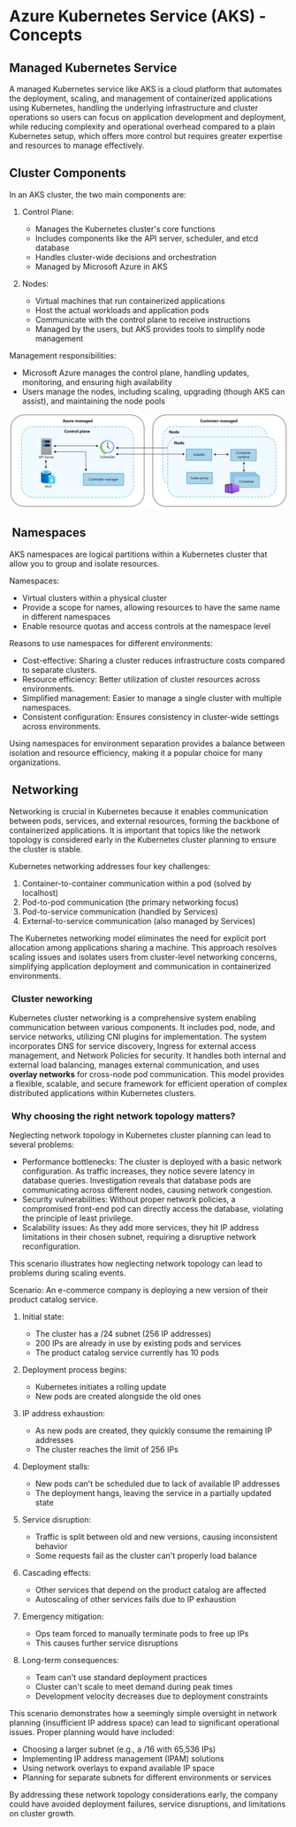 # Azure Kubernetes Service (AKS) - Concepts

## Managed Kubernetes Service

A managed Kubernetes service like AKS is a cloud platform that automates the deployment, scaling, and management of containerized applications using Kubernetes, handling the underlying infrastructure and cluster operations so users can focus on application development and deployment, while reducing complexity and operational overhead compared to a plain Kubernetes setup, which offers more control but requires greater expertise and resources to manage effectively.

## Cluster Components

In an AKS cluster, the two main components are:

1. Control Plane:

   - Manages the Kubernetes cluster's core functions
   - Includes components like the API server, scheduler, and etcd database
   - Handles cluster-wide decisions and orchestration
   - Managed by Microsoft Azure in AKS

2. Nodes:

   - Virtual machines that run containerized applications
   - Host the actual workloads and application pods
   - Communicate with the control plane to receive instructions
   - Managed by the users, but AKS provides tools to simplify node management

Management responsibilities:

- Microsoft Azure manages the control plane, handling updates, monitoring, and ensuring high availability
- Users manage the nodes, including scaling, upgrading (though AKS can assist), and maintaining the node pools

![control-plane-and-nodes](../assets/control-plane-and-nodes.png)

##  Namespaces

AKS namespaces are logical partitions within a Kubernetes cluster that allow you to group and isolate resources.

Namespaces:

- Virtual clusters within a physical cluster
- Provide a scope for names, allowing resources to have the same name in different namespaces
- Enable resource quotas and access controls at the namespace level

Reasons to use namespaces for different environments:

- Cost-effective: Sharing a cluster reduces infrastructure costs compared to separate clusters.
- Resource efficiency: Better utilization of cluster resources across environments.
- Simplified management: Easier to manage a single cluster with multiple namespaces.
- Consistent configuration: Ensures consistency in cluster-wide settings across environments.

Using namespaces for environment separation provides a balance between isolation and resource efficiency, making it a popular choice for many organizations.

##  Networking

Networking is crucial in Kubernetes because it enables communication between pods, services, and external resources, forming the backbone of containerized applications. It is important that topics like the network topology is considered early in the Kubernetes cluster planning to ensure the cluster is stable.

Kubernetes networking addresses four key challenges:

1. Container-to-container communication within a pod (solved by localhost)
2. Pod-to-pod communication (the primary networking focus)
3. Pod-to-service communication (handled by Services)
4. External-to-service communication (also managed by Services)

The Kubernetes networking model eliminates the need for explicit port allocation among applications sharing a machine. This approach resolves scaling issues and isolates users from cluster-level networking concerns, simplifying application deployment and communication in containerized environments.

###  Cluster neworking

Kubernetes cluster networking is a comprehensive system enabling communication between various components. It includes pod, node, and service networks, utilizing CNI plugins for implementation. The system incorporates DNS for service discovery, Ingress for external access management, and Network Policies for security. It handles both internal and external load balancing, manages external communication, and uses **overlay networks** for cross-node pod communication. This model provides a flexible, scalable, and secure framework for efficient operation of complex distributed applications within Kubernetes clusters.

###  Why choosing the right network topology matters?

Neglecting network topology in Kubernetes cluster planning can lead to several problems:

- Performance bottlenecks: The cluster is deployed with a basic network configuration. As traffic increases, they notice severe latency in database queries. Investigation reveals that database pods are communicating across different nodes, causing network congestion.
- Security vulnerabilities: Without proper network policies, a compromised front-end pod can directly access the database, violating the principle of least privilege.
- Scalability issues: As they add more services, they hit IP address limitations in their chosen subnet, requiring a disruptive network reconfiguration.

This scenario illustrates how neglecting network topology can lead to problems during scaling events.

Scenario: An e-commerce company is deploying a new version of their product catalog service.

1. Initial state:

   - The cluster has a /24 subnet (256 IP addresses)
   - 200 IPs are already in use by existing pods and services
   - The product catalog service currently has 10 pods

2. Deployment process begins:

   - Kubernetes initiates a rolling update
   - New pods are created alongside the old ones

3. IP address exhaustion:

   - As new pods are created, they quickly consume the remaining IP addresses
   - The cluster reaches the limit of 256 IPs

4. Deployment stalls:

   - New pods can't be scheduled due to lack of available IP addresses
   - The deployment hangs, leaving the service in a partially updated state

5. Service disruption:

   - Traffic is split between old and new versions, causing inconsistent behavior
   - Some requests fail as the cluster can't properly load balance

6. Cascading effects:

   - Other services that depend on the product catalog are affected
   - Autoscaling of other services fails due to IP exhaustion

7. Emergency mitigation:

   - Ops team forced to manually terminate pods to free up IPs
   - This causes further service disruptions

8. Long-term consequences:
   - Team can't use standard deployment practices
   - Cluster can't scale to meet demand during peak times
   - Development velocity decreases due to deployment constraints

This scenario demonstrates how a seemingly simple oversight in network planning (insufficient IP address space) can lead to significant operational issues. Proper planning would have included:

- Choosing a larger subnet (e.g., a /16 with 65,536 IPs)
- Implementing IP address management (IPAM) solutions
- Using network overlays to expand available IP space
- Planning for separate subnets for different environments or services

By addressing these network topology considerations early, the company could have avoided deployment failures, service disruptions, and limitations on cluster growth.
